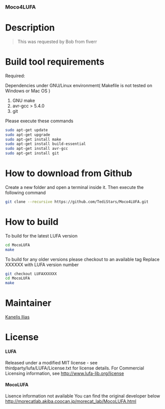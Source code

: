 ### Moco4LUFA

# Description

> This was requested by Bob from fiverr

# Build tool requirements

Required:

Dependencies under GNU/Linux environment( Makefile is not tested on Windows or Mac OS )

1. GNU make
2. avr-gcc > 5.4.0
3. git

Please execute these commands

```sh
sudo apt-get update
sudo apt-get upgrade
sudo apt-get install make
sudo apt-get install build-essential
sudo apt-get install avr-gcc
sudo apt-get install git
```

# How to download from Github

Create a new folder and open a terminal inside it. Then execute the following command

```sh
git clone --recursive https://github.com/TediStars/Moco4LUFA.git
```

# How to build

To build for the latest LUFA version

```sh
cd MocoLUFA
make
```

To build for any older versions please checkout to an available tag
Replace XXXXXX with LUFA version number

```sh
git checkout LUFAXXXXXX
cd MocoLUFA
make
```

# Maintainer

[Kanelis Ilias](mailto:hkanelhs@yahoo.gr)

# License

#### LUFA
Released under a modified MIT license - see thirdparty/lufa/LUFA/License.txt for license details.
For Commercial Licensing information, see http://www.lufa-lib.org/license

#### MocoLUFA
Lisence information not available
You can find the original developer below
http://morecatlab.akiba.coocan.jp/morecat_lab/MocoLUFA.html
